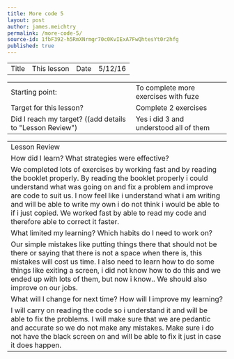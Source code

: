 ```yaml
---
title: More code 5
layout: post
author: james.meichtry
permalink: /more-code-5/
source-id: 1fbF392-h5RmXNrmgr70c0KvIExA7FwQhtesYt0r2hfg
published: true
---
```

<table>
  <tr>
    <td>Title</td>
    <td>This lesson</td>
    <td>Date</td>
    <td>5/12/16</td>
  </tr>
</table>


<table>
  <tr>
    <td>Starting point:</td>
    <td>To complete more exercises with fuze </td>
  </tr>
  <tr>
    <td>Target for this lesson?</td>
    <td>Complete 2 exercises</td>
  </tr>
  <tr>
    <td>Did I reach my target? 
((add details to "Lesson Review")</td>
    <td>Yes i did 3 and understood all of them</td>
  </tr>
</table>


<table>
  <tr>
    <td>Lesson Review</td>
  </tr>
  <tr>
    <td>How did I learn? What strategies were effective? </td>
  </tr>
  <tr>
    <td>We completed lots of exercises by working fast and by reading the booklet properly. By reading the booklet properly i could understand what was going on and fix a problem and improve are code to suit us. I now feel like i understand what i am writing and will be able to write my own i do not think i would be able to if i just copied. We worked fast by able to read my code and therefore able to correct it faster.</td>
  </tr>
  <tr>
    <td>What limited my learning? Which habits do I need to work on? </td>
  </tr>
  <tr>
    <td>Our simple mistakes like putting things there that should not be there or saying that there is not a space when there is, this mistakes will cost us time. I also need to learn how to do some things like exiting a screen, i did not know how to do this and we ended up with lots of them, but now i know.. We should also improve on our jobs.</td>
  </tr>
  <tr>
    <td>What will I change for next time? How will I improve my learning?</td>
  </tr>
  <tr>
    <td>I will carry on reading the code so i understand it and will be able to fix the problems. I will make sure that we are pedantic and accurate so we do not make any mistakes. Make sure i do not have the black screen on and will be able to fix it just in case it does happen.</td>
  </tr>
</table>


